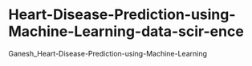 # Heart-Disease-Prediction-using-Machine-Learning-data-scir-ence
Ganesh_Heart-Disease-Prediction-using-Machine-Learning
